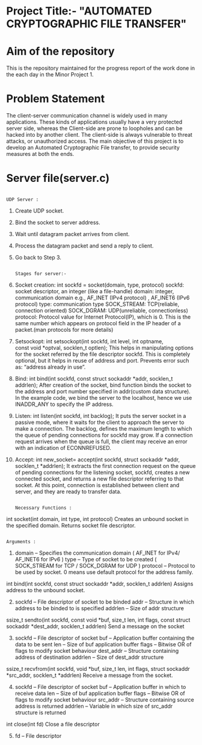 # Project Title:- "AUTOMATED CRYPTOGRAPHIC FILE TRANSFER"


# Aim of the repository
This is the repository maintained for the progress report of the work done in the each day in the Minor Project 1.


# Problem Statement

The client-server communication channel is widely used in many applications. These kinds of applications usually have a very protected server side, whereas the Client-side are prone to loopholes and can be hacked into by another client. 
The client-side is always vulnerable to threat attacks, or unauthorized access. The main objective of this project is to develop an Automated Cryptographic File transfer, to provide security measures at both the ends. 

# Server file(server.c)

                                                                              UDP Server :
1) Create UDP socket.
2) Bind the socket to server address.
3) Wait until datagram packet arrives from client.
4) Process the datagram packet and send a reply to client.
5) Go back to Step 3.

                                                                          Stages for server:-

1) Socket creation:
int sockfd = socket(domain, type, protocol)
sockfd: socket descriptor, an integer (like a file-handle)
domain: integer, communication domain e.g., AF_INET (IPv4 protocol) , AF_INET6 (IPv6 protocol)
type: communication type
SOCK_STREAM: TCP(reliable, connection oriented)
SOCK_DGRAM: UDP(unreliable, connectionless)
protocol: Protocol value for Internet Protocol(IP), which is 0. This is the same number which appears on protocol field in the IP header of a packet.(man protocols for more details)

2) Setsockopt:
int setsockopt(int sockfd, int level, int optname,  
                   const void *optval, socklen_t optlen);
This helps in manipulating options for the socket referred by the file descriptor sockfd. This is completely optional, but it helps in reuse of address and port. Prevents error such as: “address already in use”.

3) Bind:
int bind(int sockfd, const struct sockaddr *addr, 
                          socklen_t addrlen);
After creation of the socket, bind function binds the socket to the address and port number specified in addr(custom data structure). In the example code, we bind the server to the localhost, hence we use INADDR_ANY to specify the IP address.

4) Listen:
int listen(int sockfd, int backlog);
It puts the server socket in a passive mode, where it waits for the client to approach the server to make a connection. The backlog, defines the maximum length to which the queue of pending connections for sockfd may grow. If a connection request arrives when the queue is full, the client may receive an error with an indication of ECONNREFUSED.

5) Accept:
int new_socket= accept(int sockfd, struct sockaddr *addr, socklen_t *addrlen);
It extracts the first connection request on the queue of pending connections for the listening socket, sockfd, creates a new connected socket, and returns a new file descriptor referring to that socket. At this point, connection is established between client and server, and they are ready to transfer data.


                                                                              Necessary Functions :

int socket(int domain, int type, int protocol)
Creates an unbound socket in the specified domain.
Returns socket file descriptor.

                                                                                     Arguments :

1) domain – Specifies the communication
   domain ( AF_INET for IPv4/ AF_INET6 for IPv6 )
   type – Type of socket to be created
   ( SOCK_STREAM for TCP / SOCK_DGRAM for UDP )
   protocol – Protocol to be used by socket.
   0 means use default protocol for the address family.

int bind(int sockfd, const struct sockaddr *addr, socklen_t addrlen)
Assigns address to the unbound socket.

2) sockfd – File descriptor of socket to be binded
   addr – Structure in which address to be binded to is specified
   addrlen – Size of addr structure

ssize_t sendto(int sockfd, const void *buf, size_t len, int flags,
               const struct sockaddr *dest_addr, socklen_t addrlen)
Send a message on the socket

3) sockfd – File descriptor of socket
   buf – Application buffer containing the data to be sent
   len – Size of buf application buffer
   flags – Bitwise OR of flags to modify socket behaviour
   dest_addr – Structure containing address of destination
   addrlen – Size of dest_addr structure

ssize_t recvfrom(int sockfd, void *buf, size_t len, int flags,
                 struct sockaddr *src_addr, socklen_t *addrlen)
Receive a message from the socket.

4) sockfd – File descriptor of socket
   buf – Application buffer in which to receive data
   len – Size of buf application buffer
   flags – Bitwise OR of flags to modify socket behaviour
   src_addr – Structure containing source address is returned
   addrlen – Variable in which size of src_addr structure is returned

int close(int fd)
Close a file descriptor

5) fd – File descriptor
